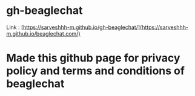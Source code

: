 # gh-beaglechat

Link : [https://sarveshhh-m.github.io/gh-beaglechat/](https://sarveshhh-m.github.io/beaglechat.com/)


# Made this github page for privacy policy and terms and conditions of beaglechat
